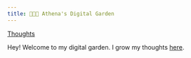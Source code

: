 ```yaml
---
title: 👩🏻‍🌾 Athena's Digital Garden 
---
```


<!-- 
![Education](/tags/education)
![Setup](/tags/setup)
![Human-Potential](/tags/human-potential) -->
[Thoughts](/thoughts)

Hey! Welcome to my digital garden. I grow my thoughts [here](/thoughts).